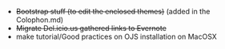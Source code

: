 * ~~Bootstrap stuff (to edit the enclosed themes)~~  (added in the Colophon.md)
* ~~Migrate Del.icio.us gathered links to Evernote~~
* make tutorial/Good practices on OJS installation on MacOSX